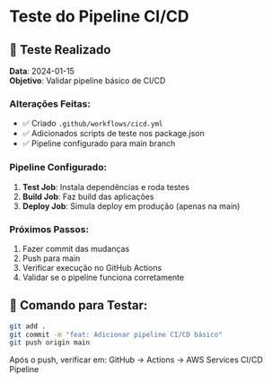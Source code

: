 # Teste do Pipeline CI/CD

## 🧪 Teste Realizado

**Data**: 2024-01-15  
**Objetivo**: Validar pipeline básico de CI/CD

### Alterações Feitas:
- ✅ Criado `.github/workflows/cicd.yml`
- ✅ Adicionados scripts de teste nos package.json
- ✅ Pipeline configurado para main branch

### Pipeline Configurado:
1. **Test Job**: Instala dependências e roda testes
2. **Build Job**: Faz build das aplicações
3. **Deploy Job**: Simula deploy em produção (apenas na main)

### Próximos Passos:
1. Fazer commit das mudanças
2. Push para main
3. Verificar execução no GitHub Actions
4. Validar se o pipeline funciona corretamente

## 🚀 Comando para Testar:
```bash
git add .
git commit -m "feat: Adicionar pipeline CI/CD básico"
git push origin main
```

Após o push, verificar em: GitHub → Actions → AWS Services CI/CD Pipeline